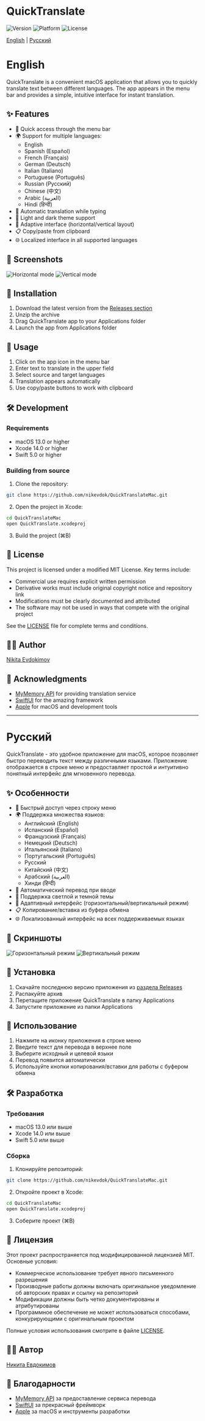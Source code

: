 # QuickTranslate

![Version](https://img.shields.io/badge/version-1.2-blue)
![Platform](https://img.shields.io/badge/platform-macOS-lightgrey)
![License](https://img.shields.io/badge/license-MIT-green)

[English](#english) | [Русский](#русский)

# English

QuickTranslate is a convenient macOS application that allows you to quickly translate text between different languages. The app appears in the menu bar and provides a simple, intuitive interface for instant translation.

## ✨ Features

- 🚀 Quick access through the menu bar
- 🌍 Support for multiple languages:
  - English
  - Spanish (Español)
  - French (Français)
  - German (Deutsch)
  - Italian (Italiano)
  - Portuguese (Português)
  - Russian (Русский)
  - Chinese (中文)
  - Arabic (العربية)
  - Hindi (हिन्दी)
- 🔄 Automatic translation while typing
- 🎨 Light and dark theme support
- 📱 Adaptive interface (horizontal/vertical layout)
- 📋 Copy/paste from clipboard
- 🌐 Localized interface in all supported languages

## 📸 Screenshots

![Horizontal mode](screenshots/horizontal.png)
![Vertical mode](screenshots/vertical.png)

## 💾 Installation

1. Download the latest version from the [Releases section](https://github.com/nikevdok/QuickTranslateMac/releases)
2. Unzip the archive
3. Drag QuickTranslate app to your Applications folder
4. Launch the app from Applications folder

## 📝 Usage

1. Click on the app icon in the menu bar
2. Enter text to translate in the upper field
3. Select source and target languages
4. Translation appears automatically
5. Use copy/paste buttons to work with clipboard

## 🛠️ Development

### Requirements
- macOS 13.0 or higher
- Xcode 14.0 or higher
- Swift 5.0 or higher

### Building from source
1. Clone the repository:
```bash
git clone https://github.com/nikevdok/QuickTranslateMac.git
```
2. Open the project in Xcode:
```bash
cd QuickTranslateMac
open QuickTranslate.xcodeproj
```
3. Build the project (⌘B)

## 📄 License

This project is licensed under a modified MIT License. Key terms include:
- Commercial use requires explicit written permission
- Derivative works must include original copyright notice and repository link
- Modifications must be clearly documented and attributed
- The software may not be used in ways that compete with the original project

See the [LICENSE](LICENSE) file for complete terms and conditions.

## 👨‍💻 Author

[Nikita Evdokimov](https://github.com/nikevdok)

## 🙏 Acknowledgments

- [MyMemory API](https://mymemory.translated.net/) for providing translation service
- [SwiftUI](https://developer.apple.com/xcode/swiftui/) for the amazing framework
- [Apple](https://www.apple.com) for macOS and development tools

---

# Русский

QuickTranslate - это удобное приложение для macOS, которое позволяет быстро переводить текст между различными языками. Приложение отображается в строке меню и предоставляет простой и интуитивно понятный интерфейс для мгновенного перевода.

## ✨ Особенности

- 🚀 Быстрый доступ через строку меню
- 🌍 Поддержка множества языков:
  - Английский (English)
  - Испанский (Español)
  - Французский (Français)
  - Немецкий (Deutsch)
  - Итальянский (Italiano)
  - Португальский (Português)
  - Русский
  - Китайский (中文)
  - Арабский (العربية)
  - Хинди (हिन्दी)
- 🔄 Автоматический перевод при вводе
- 🎨 Поддержка светлой и темной темы
- 📱 Адаптивный интерфейс (горизонтальный/вертикальный режим)
- 📋 Копирование/вставка из буфера обмена
- 🌐 Локализованный интерфейс на всех поддерживаемых языках

## 📸 Скриншоты

![Горизонтальный режим](screenshots/horizontal.png)
![Вертикальный режим](screenshots/vertical.png)

## 💾 Установка

1. Скачайте последнюю версию приложения из [раздела Releases](https://github.com/nikevdok/QuickTranslateMac/releases)
2. Распакуйте архив
3. Перетащите приложение QuickTranslate в папку Applications
4. Запустите приложение из папки Applications

## 📝 Использование

1. Нажмите на иконку приложения в строке меню
2. Введите текст для перевода в верхнее поле
3. Выберите исходный и целевой языки
4. Перевод появится автоматически
5. Используйте кнопки копирования/вставки для работы с буфером обмена

## 🛠️ Разработка

### Требования
- macOS 13.0 или выше
- Xcode 14.0 или выше
- Swift 5.0 или выше

### Сборка
1. Клонируйте репозиторий:
```bash
git clone https://github.com/nikevdok/QuickTranslateMac.git
```
2. Откройте проект в Xcode:
```bash
cd QuickTranslateMac
open QuickTranslate.xcodeproj
```
3. Соберите проект (⌘B)

## 📄 Лицензия

Этот проект распространяется под модифицированной лицензией MIT. Основные условия:
- Коммерческое использование требует явного письменного разрешения
- Производные работы должны включать оригинальное уведомление об авторских правах и ссылку на репозиторий
- Модификации должны быть четко документированы и атрибутированы
- Программное обеспечение не может использоваться способами, конкурирующими с оригинальным проектом

Полные условия использования смотрите в файле [LICENSE](LICENSE).

## 👨‍💻 Автор

[Никита Евдокимов](https://github.com/nikevdok)

## 🙏 Благодарности

- [MyMemory API](https://mymemory.translated.net/) за предоставление сервиса перевода
- [SwiftUI](https://developer.apple.com/xcode/swiftui/) за прекрасный фреймворк
- [Apple](https://www.apple.com) за macOS и инструменты разработки 